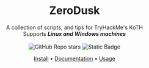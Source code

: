 <h1 align="center">ZeroDusk</h1>

<div align="center">
  A collection of scripts, and tips for TryHackMe's KoTH<br>
  Supports <b><i>Linux and Windows machines</i></b><br>
   <br>
  <img alt="GitHub Repo stars" src="https://img.shields.io/github/stars/Trevohack/ZeroDusk?style=for-the-badge&labelColor=blue&color=violet">
  <img alt="Static Badge" src="https://img.shields.io/badge/Tested--on-Linux-violet?style=for-the-badge&logo=linux&logoColor=black&labelColor=blue">
  <p></p>
    <a href="https://github.com/Trevohack/ZeroDusk?tab=readme-ov-file#installation">Install</a>
  <span> • </span>
       	<a href="https://github.com/Trevohack/ZeroDusk?tab=readme-ov-file#documentation">Documentation</a>
  <span> • </span>
	<a href="https://github.com/Trevohack/ZeroDusk?tab=readme-ov-file#usage">Usage</a>
  <p></p>
</div>
